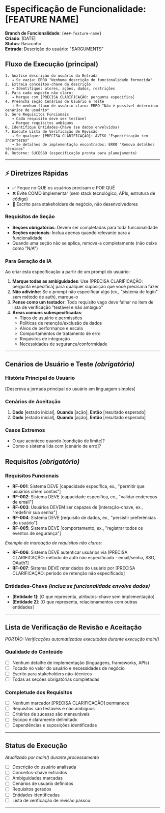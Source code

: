 # Especificação de Funcionalidade: [FEATURE NAME]

**Branch de Funcionalidade**: `[###-feature-name]`  
**Criado**: [DATE]  
**Status**: Rascunho  
**Entrada**: Descrição do usuário: "$ARGUMENTS"

## Fluxo de Execução (principal)

```
1. Analise descrição do usuário da Entrada
   → Se vazia: ERRO "Nenhuma descrição de funcionalidade fornecida"
2. Extraia conceitos-chave da descrição
   → Identifique: atores, ações, dados, restrições
3. Para cada aspecto não claro:
   → Marque com [PRECISA CLARIFICAÇÃO: pergunta específica]
4. Preencha seção Cenários de Usuário e Teste
   → Se nenhum fluxo de usuário claro: ERRO "Não é possível determinar cenários de usuário"
5. Gere Requisitos Funcionais
   → Cada requisito deve ser testável
   → Marque requisitos ambíguos
6. Identifique Entidades-Chave (se dados envolvidos)
7. Execute Lista de Verificação de Revisão
   → Se qualquer [PRECISA CLARIFICAÇÃO]: AVISO "Especificação tem incertezas"
   → Se detalhes de implementação encontrados: ERRO "Remova detalhes técnicos"
8. Retorne: SUCESSO (especificação pronta para planejamento)
```

---

## ⚡ Diretrizes Rápidas

- ✅ Foque no QUE os usuários precisam e POR QUÊ
- ❌ Evite COMO implementar (sem stack tecnológico, APIs, estrutura de código)
- 👥 Escrito para stakeholders de negócio, não desenvolvedores

### Requisitos de Seção

- **Seções obrigatórias**: Devem ser completadas para toda funcionalidade
- **Seções opcionais**: Inclua apenas quando relevante para a funcionalidade
- Quando uma seção não se aplica, remova-a completamente (não deixe como "N/A")

### Para Geração de IA

Ao criar esta especificação a partir de um prompt do usuário:

1. **Marque todas as ambiguidades**: Use [PRECISA CLARIFICAÇÃO: pergunta específica] para qualquer suposição que você precisaria fazer
2. **Não adivinhe**: Se o prompt não especificar algo (ex., "sistema de login" sem método de auth), marque-o
3. **Pense como um testador**: Todo requisito vago deve falhar no item de lista de verificação "testável e não ambíguo"
4. **Áreas comuns subespecificadas**:
   - Tipos de usuário e permissões
   - Políticas de retenção/exclusão de dados
   - Alvos de performance e escala
   - Comportamentos de tratamento de erro
   - Requisitos de integração
   - Necessidades de segurança/conformidade

---

## Cenários de Usuário e Teste _(obrigatório)_

### História Principal do Usuário

[Descreva a jornada principal do usuário em linguagem simples]

### Cenários de Aceitação

1. **Dado** [estado inicial], **Quando** [ação], **Então** [resultado esperado]
2. **Dado** [estado inicial], **Quando** [ação], **Então** [resultado esperado]

### Casos Extremos

- O que acontece quando [condição de limite]?
- Como o sistema lida com [cenário de erro]?

## Requisitos _(obrigatório)_

### Requisitos Funcionais

- **RF-001**: Sistema DEVE [capacidade específica, ex., "permitir que usuários criem contas"]
- **RF-002**: Sistema DEVE [capacidade específica, ex., "validar endereços de email"]
- **RF-003**: Usuários DEVEM ser capazes de [interação-chave, ex., "redefinir sua senha"]
- **RF-004**: Sistema DEVE [requisito de dados, ex., "persistir preferências do usuário"]
- **RF-005**: Sistema DEVE [comportamento, ex., "registrar todos os eventos de segurança"]

_Exemplo de marcação de requisitos não claros:_

- **RF-006**: Sistema DEVE autenticar usuários via [PRECISA CLARIFICAÇÃO: método de auth não especificado - email/senha, SSO, OAuth?]
- **RF-007**: Sistema DEVE reter dados do usuário por [PRECISA CLARIFICAÇÃO: período de retenção não especificado]

### Entidades-Chave _(inclua se funcionalidade envolve dados)_

- **[Entidade 1]**: [O que representa, atributos-chave sem implementação]
- **[Entidade 2]**: [O que representa, relacionamentos com outras entidades]

---

## Lista de Verificação de Revisão e Aceitação

_PORTÃO: Verificações automatizadas executadas durante execução main()_

### Qualidade do Conteúdo

- [ ] Nenhum detalhe de implementação (linguagens, frameworks, APIs)
- [ ] Focado no valor do usuário e necessidades de negócio
- [ ] Escrito para stakeholders não-técnicos
- [ ] Todas as seções obrigatórias completadas

### Completude dos Requisitos

- [ ] Nenhum marcador [PRECISA CLARIFICAÇÃO] permanece
- [ ] Requisitos são testáveis e não ambíguos
- [ ] Critérios de sucesso são mensuráveis
- [ ] Escopo é claramente delimitado
- [ ] Dependências e suposições identificadas

---

## Status de Execução

_Atualizado por main() durante processamento_

- [ ] Descrição do usuário analisada
- [ ] Conceitos-chave extraídos
- [ ] Ambiguidades marcadas
- [ ] Cenários de usuário definidos
- [ ] Requisitos gerados
- [ ] Entidades identificadas
- [ ] Lista de verificação de revisão passou

---

